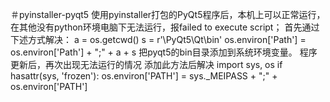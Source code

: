 ＃pyinstaller-pyqt5
使用pyinstaller打包的PyQt5程序后，本机上可以正常运行，
在其他没有python环境电脑下无法运行，报failed to execute script；
首先通过下述方式解决：
a = os.getcwd()
s = r'\PyQt5\Qt\bin'
os.environ['Path'] = os.environ['Path'] + ";" + a + s
把pyqt5的bin目录添加到系统环境变量。
程序更新后，再次出现无法运行的情况
添加此方法后解决
import sys, os
if hasattr(sys, 'frozen'):
    os.environ['PATH'] = sys._MEIPASS + ";" + os.environ['PATH']

